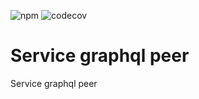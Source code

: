 ![npm](https://img.shields.io/npm/v/@txo/service-graphql-peer)
![codecov](https://img.shields.io/codecov/c/github/technology-studio/service-graphql-peer)
# Service graphql peer #

Service graphql peer
